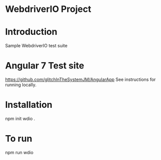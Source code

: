 # WebdriverIO Project

# Introduction

Sample WebdriverIO test suite

# Angular 7 Test site

https://github.com/glitchInTheSystemJM/AngularApp See instructions for running locally.

# Installation

npm init wdio .

# To run

npm run wdio
